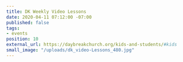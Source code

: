 ```yaml
---
title: DK Weekly Video Lessons
date: 2020-04-11 07:12:00 -07:00
published: false
tags:
- events
position: 10
external_url: https://daybreakchurch.org/kids-and-students/#kids
small_image: "/uploads/dk_video-Lessons_480.jpg"
---
```


